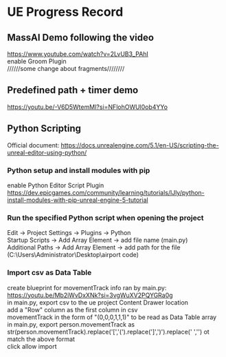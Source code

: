 # UE Progress Record


## MassAI Demo following the video
https://www.youtube.com/watch?v=2LvUB3_PAhI</br>
enable Groom Plugin</br>
//////some change about fragments////////</br>


## Predefined path + timer demo
https://youtu.be/-V6D5WtemMI?si=NFlohOWUl0ob4YYo</br>


## Python Scripting
Official document:  https://docs.unrealengine.com/5.1/en-US/scripting-the-unreal-editor-using-python/

### Python setup and install modules with pip
enable Python Editor Script Plugin</br>
https://dev.epicgames.com/community/learning/tutorials/lJly/python-install-modules-with-pip-unreal-engine-5-tutorial</br>

### Run the specified Python script when opening the project
Edit -> Project Settings -> Plugins -> Python</br>
Startup Scripts -> Add Array Element -> add file name (main.py)</br>
Additional Paths -> Add Array Element -> add path for the file (C:\Users\Administrator\Desktop\airport code\)</br>

### Import csv as Data Table
create blueprint for movementTrack info ran by main.py: https://youtu.be/Mb2iWvDxXNk?si=3vgWuXV2PQYGRa0g</br>
in main.py, export csv to the ue project Content Drawer location</br>
add a "Row" column as the first column in csv</br>
movementTrack in the form of "(0,0,0,1,1,1)" to be read as Data Table array</br>
in main.py, export person.movementTrack as str(person.movementTrack).replace('[','(').replace(']',')').replace(' ','') ot match the above format</br>
click allow import 


